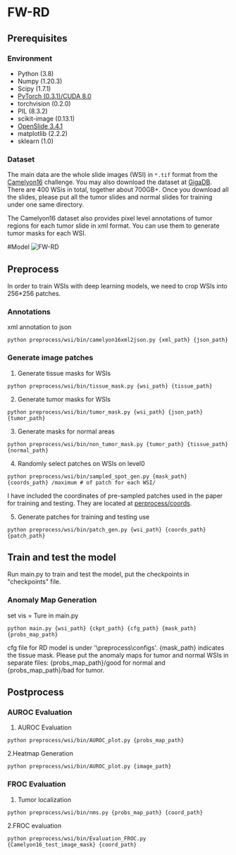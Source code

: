 # FW-RD
## Prerequisites
### Environment
* Python (3.8)
* Numpy (1.20.3)
* Scipy (1.7.1)
* [PyTorch (0.3.1)/CUDA 8.0](https://pytorch.org/previous-versions/)
* torchvision (0.2.0)
* PIL (8.3.2)
* scikit-image (0.13.1)
* [OpenSlide 3.4.1](https://openslide.org/)
* matplotlib (2.2.2)
* sklearn (1.0)

### Dataset
The main data are the whole slide images (WSI) in `*.tif` format from the [Camelyon16](https://camelyon17.grand-challenge.org/) challenge. You may also download the dataset at [GigaDB](http://gigadb.org/dataset/100439). There are 400 WSis in total, together about 700GB+. Once you download all the slides, please put all the tumor slides and normal slides for training under one same directory.

The Camelyon16 dataset also provides pixel level annotations of tumor regions for each tumor slide in xml format. You can use them to generate tumor masks for each WSI.

#Model
![FW-RD](/image/NCRF.png)

## Preprocess
In order to train WSIs with deep learning models, we need to crop WSIs into 256*256 patches.

### Annotations
xml annotation to json
```shell
python preprocess/wsi/bin/camelyon16xml2json.py {xml_path} {json_path}
```
### Generate image patches
1. Generate tissue masks for WSIs
```shell
python preprocess/wsi/bin/tissue_mask.py {wsi_path} {tissue_path}
```
2. Generate tumor masks for WSIs
```shell
python preprocess/wsi/bin/tumor_mask.py {wsi_path} {json_path} {tumor_path}
```
3. Generate masks for normal areas
```shell
python preprocess/wsi/bin/non_tumor_mask.py {tumor_path} {tissue_path} {normal_path}
```
4. Randomly select patches on WSIs on level0
```shell
python preprocess/wsi/bin/sampled_spot_gen.py {mask_path} {coords_path} /maximum # of patch for each WSI/
```
I have included the coordinates of pre-sampled patches used in the paper for training and testing. They are located at [perprocess/coords](perprocess/coords/).

5. Generate patches for training and testing use
```shell
python preprocess/wsi/bin/patch_gen.py {wsi_path} {coords_path} {patch_path}
```

## Train and test the model
Run main.py to train and test the model, put the checkpoints in "checkpoints" file. 

### Anomaly Map Generation
set vis = Ture in main.py
```shell
python main.py {wsi_path} {ckpt_path} {cfg_path} {mask_path} {probs_map_path}
```
cfg file for RD model is under '\preprocess\configs'. {mask_path} indicates the tissue mask. Please put the anomaly maps for tumor and normal WSIs in separate files: {probs_map_path}/good for normal and {probs_map_path}/bad for tumor.

## Postprocess
### AUROC Evaluation
1. AUROC Evaluation
```shell
python preprocess/wsi/bin/AUROC_plot.py {probs_map_path}
```

2.Heatmap Generation
```shell
python preprocess/wsi/bin/AUROC_plot.py {image_path}
```

### FROC Evaluation
1. Tumor localization
```shell
python preprocess/wsi/bin/nms.py {probs_map_path} {coord_path}
```


2.FROC evaluation
```shell
python preprocess/wsi/bin/Evaluation_FROC.py {Camelyon16_test_image_mask} {coord_path}
```
